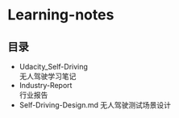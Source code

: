# Learning-notes
## 目录
* Udacity_Self-Driving  
无人驾驶学习笔记  
* Industry-Report  
行业报告
* Self-Driving-Design.md
无人驾驶测试场景设计
